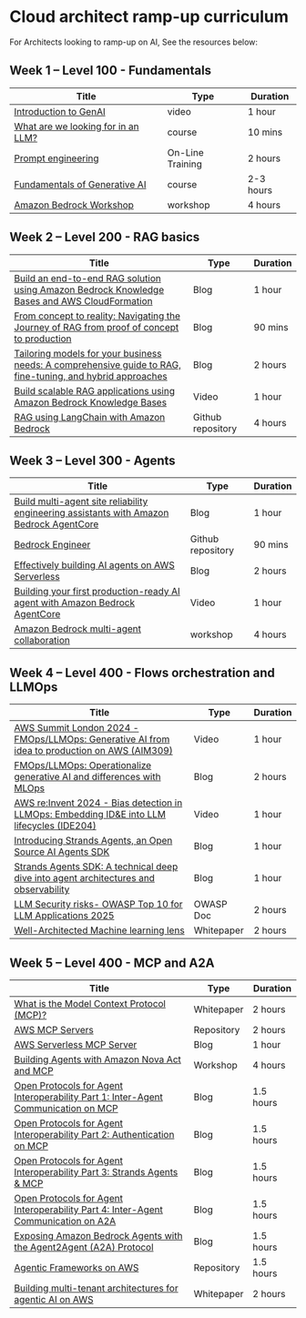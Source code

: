 # Cloud architect ramp-up curriculum 

For Architects looking to ramp-up on AI, See the resources below:

## Week 1 – Level 100 - Fundamentals

| Title | Type | Duration |
| --- | --- | --- |
| [Introduction to GenAI](https://www.youtube.com/watch?v=E_Y7BarscHA) | video | 1 hour |
| [What are we looking for in an LLM?](https://skillbuilder.aws/learn/SGVWEYDMG9/what-are-we-looking-for-in-an-llm/J44TP3EUBZ) | course | 10 mins |
| [Prompt engineering](https://partyrock.aws/u/js2222/zEj353AmT/Prompt-Engineering-Guide-Introduction) | On-Line Training | 2 hours |
| [Fundamentals of Generative AI](https://skillbuilder.aws/learn/FKXM21R555/fundamentals-of-generative-ai/ZFX96NREH4) | course | 2-3 hours |
| [Amazon Bedrock Workshop](https://catalog.us-east-1.prod.workshops.aws/amazon-bedrock/en-US) | workshop | 4 hours |


## Week 2 – Level 200 - RAG basics

| Title | Type | Duration |
| --- | --- | --- |
| [Build an end-to-end RAG solution using Amazon Bedrock Knowledge Bases and AWS CloudFormation](https://aws.amazon.com/blogs/machine-learning/build-an-end-to-end-rag-solution-using-knowledge-bases-for-amazon-bedrock-and-aws-cloudformation/) | Blog | 1 hour |
| [From concept to reality: Navigating the Journey of RAG from proof of concept to production](https://aws.amazon.com/blogs/machine-learning/from-concept-to-reality-navigating-the-journey-of-rag-from-proof-of-concept-to-production/) | Blog | 90 mins |
| [Tailoring  models for your business needs: A comprehensive guide to RAG, fine-tuning, and hybrid approaches](https://aws.amazon.com/blogs/machine-learning/tailoring-foundation-models-for-your-business-needs-a-comprehensive-guide-to-rag-fine-tuning-and-hybrid-approaches/) | Blog | 2 hours |
| [Build scalable RAG applications using Amazon Bedrock Knowledge Bases](https://www.youtube.com/watch?v=jSlNfr8Uuco) | Video | 1 hour |
| [RAG using LangChain with Amazon Bedrock](https://github.com/aws-samples/rag-using-langchain-amazon-bedrock-and-opensearch) | Github repository | 4 hours |



## Week 3 – Level 300 - Agents

| Title | Type | Duration |
| --- | --- | --- |
| [Build multi-agent site reliability engineering assistants with Amazon Bedrock AgentCore](https://aws.amazon.com/blogs/machine-learning/build-multi-agent-site-reliability-engineering-assistants-with-amazon-bedrock-agentcore/) | Blog | 1 hour |
| [Bedrock Engineer](https://github.com/aws-samples/bedrock-engineer) | Github repository | 90 mins |
| [Effectively building AI agents on AWS Serverless](https://aws.amazon.com/blogs/compute/effectively-building-ai-agents-on-aws-serverless/) | Blog | 2 hours |
| [Building your first production-ready AI agent with Amazon Bedrock AgentCore](https://www.youtube.com/watch?v=wzIQDPFQx30) | Video | 1 hour |
| [Amazon Bedrock multi-agent collaboration](https://catalog.us-east-1.prod.workshops.aws/workshops/1031afa5-be84-4a6a-9886-4e19ce67b9c2/en-US) | workshop | 4 hours |



## Week 4 – Level 400 - Flows orchestration and LLMOps

| Title | Type | Duration |
| --- | --- | --- |
| [AWS Summit London 2024 - FMOps/LLMOps: Generative AI from idea to production on AWS (AIM309)](https://www.youtube.com/watch?v=AUBw3d3NjGw) | Video | 1 hour |
| [FMOps/LLMOps: Operationalize generative AI and differences with MLOps](https://aws.amazon.com/blogs/machine-learning/fmops-llmops-operationalize-generative-ai-and-differences-with-mlops/) | Blog | 2 hours |
| [AWS re:Invent 2024 - Bias detection in LLMOps: Embedding ID&E into LLM lifecycles (IDE204)](https://www.youtube.com/watch?v=nG8sjVyeTq0) | Video | 1 hour |
| [Introducing Strands Agents, an Open Source AI Agents SDK](https://aws.amazon.com/blogs/opensource/introducing-strands-agents-an-open-source-ai-agents-sdk/) | Blog | 1 hour |
| [Strands Agents SDK: A technical deep dive into agent architectures and observability](https://aws.amazon.com/blogs/machine-learning/strands-agents-sdk-a-technical-deep-dive-into-agent-architectures-and-observability/) | Blog | 1 hour |
| [LLM Security risks- OWASP Top 10 for LLM Applications 2025](https://genai.owasp.org/resource/owasp-top-10-for-llm-applications-2025/) | OWASP Doc | 2 hours |
| [Well-Architected Machine learning lens](https://docs.aws.amazon.com/wellarchitected/latest/machine-learning-lens/machine-learning-lens.html) | Whitepaper | 2 hours |


## Week 5 – Level 400 - MCP and A2A


| Title | Type | Duration |
| --- | --- | --- |
| [What is the Model Context Protocol (MCP)?](https://modelcontextprotocol.io/docs/getting-started/intro) | Whitepaper | 2 hours |
| [AWS MCP Servers](https://awslabs.github.io/mcp/) | Repository | 2 hours |
| [AWS Serverless MCP Server](https://aws.amazon.com/blogs/compute/introducing-aws-serverless-mcp-server-ai-powered-development-for-modern-applications/) | Blog | 1 hour |
| [Building Agents with Amazon Nova Act and MCP](https://catalog.us-east-1.prod.workshops.aws/workshops/76c0e7e3-72c0-4781-a90d-5cfa494032e5/en-US) | Workshop | 4 hours |
| [Open Protocols for Agent Interoperability Part 1: Inter-Agent Communication on MCP](https://aws.amazon.com/blogs/opensource/open-protocols-for-agent-interoperability-part-1-inter-agent-communication-on-mcp/) | Blog | 1.5 hours |
| [Open Protocols for Agent Interoperability Part 2: Authentication on MCP](https://aws.amazon.com/blogs/opensource/open-protocols-for-agent-interoperability-part-2-authentication-on-mcp/) | Blog | 1.5 hours |
| [Open Protocols for Agent Interoperability Part 3: Strands Agents & MCP](https://aws.amazon.com/blogs/opensource/open-protocols-for-agent-interoperability-part-3-strands-agents-mcp/) | Blog | 1.5 hours |
| [Open Protocols for Agent Interoperability Part 4: Inter-Agent Communication on A2A](https://aws.amazon.com/blogs/opensource/open-protocols-for-agent-interoperability-part-4-inter-agent-communication-on-a2a/) | Blog | 1.5 hours |
| [Exposing Amazon Bedrock Agents with the Agent2Agent (A2A) Protocol](https://builder.aws.com/content/2xzTIeksObACnUHAujoKq4KpLgQ/exposing-amazon-bedrock-agents-with-the-agent2agent-a2a-protocol) | Blog | 1.5 hours |
| [Agentic Frameworks on AWS](https://github.com/aws-samples/sample-agentic-frameworks-on-aws) | Repository | 1.5 hours |
| [Building multi-tenant architectures for agentic AI on AWS](https://docs.aws.amazon.com/pdfs/prescriptive-guidance/latest/agentic-ai-multitenant/agentic-ai-multitenant.pdf) | Whitepaper | 2 hours |




